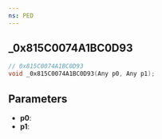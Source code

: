 ```yaml
---
ns: PED
---
```

## _0x815C0074A1BC0D93

```c
// 0x815C0074A1BC0D93
void _0x815C0074A1BC0D93(Any p0, Any p1);
```

## Parameters
* **p0**:
* **p1**:
